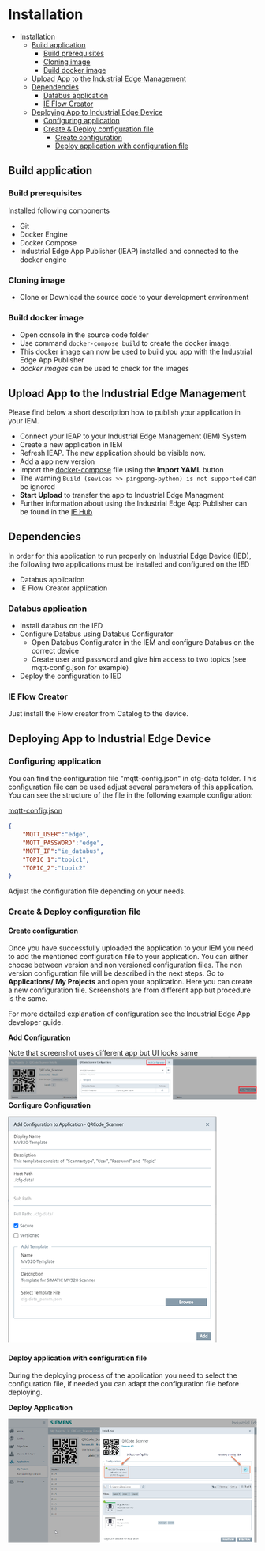 # Installation

- [Installation](#installation)
  - [Build application](#build-application)
    - [Build prerequisites](#build-prerequisites)
    - [Cloning image](#cloning-image)
    - [Build docker image](#build-docker-image)
  - [Upload App to the Industrial Edge Management](#upload-app-to-the-industrial-edge-management)
  - [Dependencies](#dependencies)
    - [Databus application](#databus-application)
    - [IE Flow Creator](#ie-flow-creator)
  - [Deploying App to Industrial Edge Device](#deploying-app-to-industrial-edge-device)
    - [Configuring application](#configuring-application)
    - [Create & Deploy configuration file](#create--deploy-configuration-file)
      - [Create configuration](#create-configuration)
      - [Deploy application with configuration file](#deploy-application-with-configuration-file)

## Build application

### Build prerequisites

Installed following components

- Git
- Docker Engine
- Docker Compose
- Industrial Edge App Publisher (IEAP) installed and connected to the docker engine

### Cloning image

- Clone or Download the source code to your development environment

### Build docker image

- Open console in the source code folder
- Use command `docker-compose build` to create the docker image.
- This docker image can now be used to build you app with the Industrial Edge App Publisher
- *docker images* can be used to check for the images

## Upload App to the Industrial Edge Management

Please find below a short description how to publish your application in your IEM.

- Connect your IEAP to your Industrial Edge Management (IEM) System
- Create a new application in IEM
- Refresh IEAP. The new application should be visible now.
- Add a app new version
- Import the [docker-compose](../docker-compose.prod.yml) file using the **Import YAML** button
- The warning `Build (sevices >> pingpong-python) is not supported` can be ignored
- **Start Upload** to transfer the app to Industrial Edge Managment
- Further information about using the Industrial Edge App Publisher can be found in the [IE Hub](https://iehub.eu1.edge.siemens.cloud/documents/appPublisher/en/start.html)

## Dependencies

In order for this application to run properly on Industrial Edge Device (IED), the following two applications must be installed and configured on the IED

- Databus application
- IE Flow Creator application

### Databus application

- Install databus on the IED
- Configure Databus using Databus Configurator
  - Open Databus Configurator in the IEM and configure Databus on the correct device
  - Create user and password and give him access to two topics (see mqtt-config.json for example)
- Deploy the configuration to IED

### IE Flow Creator

Just install the Flow creator from Catalog to the device.

## Deploying App to Industrial Edge Device

### Configuring application

You can find the configuration file "mqtt-config.json" in cfg-data folder. This configuration file can be used adjust several parameters of this application. You can see the structure of the file in the following example configuration:

[mqtt-config.json](../cfg-data/mqtt-config.json)

```json
{
    "MQTT_USER":"edge",
    "MQTT_PASSWORD":"edge",
    "MQTT_IP":"ie_databus",
    "TOPIC_1":"topic1",
    "TOPIC_2":"topic2"
}
```

Adjust the configuration file depending on your needs.

### Create & Deploy configuration file

#### Create configuration

Once you have successfully uploaded the application to your IEM you need to add the mentioned configuration file to your application. You can either choose between version and non versioned configuration files. The non version configuration file will be described in the next steps.
Go to **Applications/** **My Projects** and open your application. Here you can create a new configuration file. Screenshots are from different app but procedure is the same.

For more detailed explanation of configuration see the Industrial Edge App developer guide.

**Add** **Configuration**

Note that screenshot uses different app but UI looks same
![deploy VFC](./graphics/add_config_file.png)
**Configure** **Configuration**

![deploy VFC](./graphics/configure_config.png)

#### Deploy application with configuration file

During the deploying process of the application you need to select the configuration file, if needed you can adapt the configuration file before deploying.

**Deploy** **Application**

![deploy VFC](./graphics/deploy_config.png)

